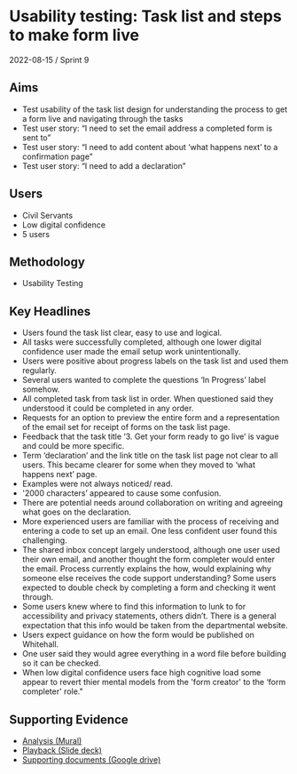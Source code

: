 # Usability testing: Task list and steps to make form live

2022-08-15 / Sprint 9

## Aims
- Test usability of the task list design for understanding the process to get a form live and navigating through the tasks
- Test user story: “I need to set the email address a completed form is sent to”
- Test user story: “I need to add content about ‘what happens next’ to a confirmation page”
- Test user story: “I need to add a declaration”

## Users
- Civil Servants
- Low digital confidence
- 5 users

## Methodology
- Usability Testing

## Key Headlines

- Users found the task list clear, easy to use and logical.
- All tasks were successfully completed, although one lower digital confidence user made the email setup work unintentionally.
- Users were positive about progress labels on the task list and used them regularly.
- Several users wanted to complete the questions ‘In Progress’ label somehow.
- All completed task from task list in order. When questioned said they understood it could be completed in any order.
- Requests for an option to preview the entire form and a representation of the email set for receipt of forms on the task list page.
- Feedback that the task title ‘3. Get your form ready to go live’ is vague and could be more specific.
- Term ‘declaration’ and the link title on the task list page not clear to all users. This became clearer for some when they moved to ‘what happens next’ page.
- Examples were not always noticed/ read.
- '2000 characters’ appeared to cause some confusion.
- There are potential needs around collaboration on writing and agreeing what goes on the declaration.
- More experienced users are familiar with the process of receiving and entering a code to set up an email. One less confident user found this challenging.
- The shared inbox concept largely understood, although one user used their own email, and another thought the form completer would enter the email. Process currently explains the how, would explaining why someone else receives the code support understanding? Some users expected to double check by completing a form and checking it went through.
- Some users knew where to find this information to lunk to for accessibility and privacy statements, others didn’t. There is a general expectation that this info would be taken from the departmental website.
- Users expect guidance on how the form would be published on Whitehall.
- One user said they would agree everything in a word file before building so it can be checked.
- When low digital confidence users face high cognitive load some appear to revert thier mental models from the 'form creator' to the ‘form completer' role."

## Supporting Evidence
- [Analysis (Mural)](https://app.mural.co/t/gaap0347/m/gaap0347/1659360895225/8562081eb72182f755fb71a5349905a66a67aa6f?wid=0-1654783306033)
- [Playback (Slide deck)](https://docs.google.com/presentation/d/1sNKHbsrWehTO2A6INhrpN40prk_VQ9Ymldt6Q2OJgzI/edit?usp=sharing)
- [Supporting documents (Google drive)](https://drive.google.com/drive/folders/1erDIXEGOzbIjCJfJ1vW8jg7PNXQnb_Yi)
